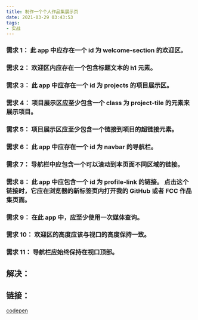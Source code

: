 ```yaml
---
title: 制作一个个人作品集展示页
date: 2021-03-29 03:43:53
tags:
- 实战
---
```


### 需求 1： 此 app 中应存在一个 id 为 welcome-section 的欢迎区。

### 需求 2： 欢迎区内应存在一个包含标题文本的 h1 元素。

### 需求 3： 此 app 中应存在一个 id 为 projects 的项目展示区。

### 需求 4： 项目展示区应至少包含一个 class 为 project-tile 的元素来展示项目。

### 需求 5： 项目展示区应至少包含一个链接到项目的超链接元素。

### 需求 6： 此 app 中应存在一个 id 为 navbar 的导航栏。

### 需求 7： 导航栏中应包含一个可以滚动到本页面不同区域的链接。

### 需求 8： 此 app 中应包含一个 id 为 profile-link 的链接。 点击这个链接时，它应在浏览器的新标签页内打开我的 GitHub 或者 FCC 作品集页面。

### 需求 9： 在此 app 中，应至少使用一次媒体查询。

### 需求 10： 欢迎区的高度应该与视口的高度保持一致。

### 需求 11： 导航栏应始终保持在视口顶部。

## 解决：

## 链接：

[codepen]("https://codepen.io/Willem_Zhang/pen/QWdEoMv")
